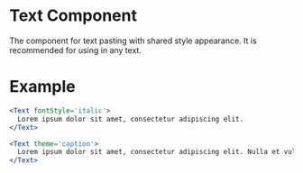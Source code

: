 # Text Component

The component for text pasting with shared style appearance. It is recommended for using in any text.

# Example

```jsx
<Text fontStyle='italic'>
  Lorem ipsum dolor sit amet, consectetur adipiscing elit.
</Text>
```

```jsx
<Text theme='caption'>
  Lorem ipsum dolor sit amet, consectetur adipiscing elit. Nulla et vulputate quam. Duis tempor, nibh euismod ultricies fermentum, tortor metus viverra turpis, et imperdiet dui neque a risus.
</Text>
```
